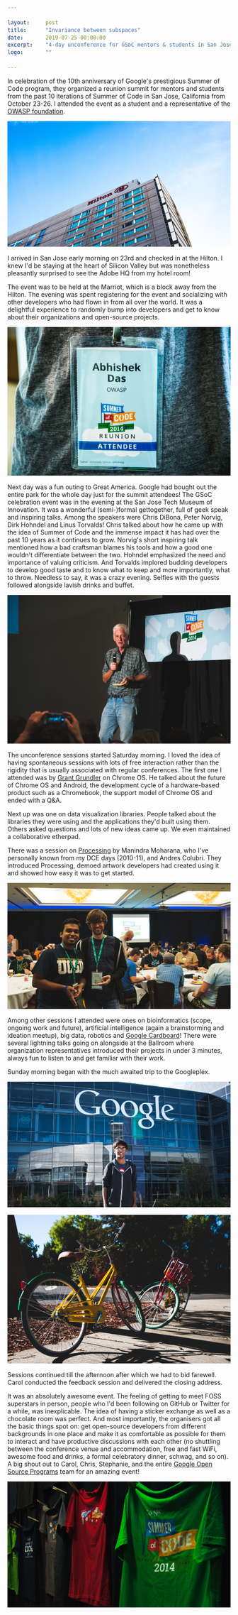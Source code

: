 ```yaml
---

layout:     post
title:      "Invariance between subspaces"
date:       2019-07-25 00:00:00
excerpt:    "4-day unconference for GSoC mentors & students in San Jose, CA"
logo:       ""

---
```


In celebration of the 10th anniversary of Google's prestigious Summer of Code program, they organized a reunion summit for mentors and students from the past 10 iterations of Summer of Code in San Jose, California from October 23-26. I attended the event as a student and a representative of the [OWASP foundation](https://www.owasp.org/index.php/Main_Page).

![Hilton](/img/gsoc-reunion-summit/hilton.jpg)

I arrived in San Jose early morning on 23rd and checked in at the Hilton. I knew I'd be staying at the heart of Silicon Valley but was nonetheless pleasantly surprised to see the Adobe HQ from my hotel room!

The event was to be held at the Marriot, which is a block away from the Hilton. The evening was spent registering for the event and socializing with other developers who had flown in from all over the world. It was a delightful experience to randomly bump into developers and get to know about their organizations and open-source projects.

![ID Card](/img/gsoc-reunion-summit/id.jpg)

Next day was a fun outing to Great America. Google had bought out the entire park for the whole day just for the summit attendees! The GSoC celebration event was in the evening at the San Jose Tech Museum of Innovation. It was a wonderful (semi-)formal gettogether, full of geek speak and inspiring talks. Among the speakers were Chris DiBona, Peter Norvig, Dirk Hohndel and Linus Torvalds! Chris talked about how he came up with the idea of Summer of Code and the immense impact it has had over the past 10 years as it continues to grow. Norvig's short inspiring talk mentioned how a bad craftsman blames his tools and how a good one wouldn't differentiate between the two. Hohndel emphasized the need and importance of valuing criticism. And Torvalds implored budding developers to develop good taste and to know what to keep and more importantly, what to throw. Needless to say, it was a crazy evening. Selfies with the guests followed alongside lavish drinks and buffet.

![Peter Norvig](/img/gsoc-reunion-summit/peter-norvig.jpg)

The unconference sessions started Saturday morning. I loved the idea of having spontaneous sessions with lots of free interaction rather than the rigidity that is usually associated with regular conferences. The first one I attended was by [Grant Grundler](//google.com/+GrantGrundler) on Chrome OS. He talked about the future of Chrome OS and Android, the development cycle of a hardware-based product such as a Chromebook, the support model of Chrome OS and ended with a Q&A.

Next up was one on data visualization libraries. People talked about the libraries they were using and the applications they'd built using them. Others asked questions and lots of new ideas came up. We even maintained a collaborative etherpad.

There was a session on [Processing](https://processing.org/) by Manindra Moharana, who I've personally known from my DCE days (2010-11), and Andres Colubri. They introduced Processing, demoed artwork developers had created using it and showed how easy it was to get started.

![Processing Guys](/img/gsoc-reunion-summit/processing.jpg)

Among other sessions I attended were ones on bioinformatics (scope, ongoing work and future), artificial intelligence (again a brainstorming and ideation meetup), big data, robotics and [Google Cardboard](https://cardboard.withgoogle.com/)! There were several lightning talks going on alongside at the Ballroom where organization representatives introduced their projects in under 3 minutes, always fun to listen to and get familiar with their work.

Sunday morning began with the much awaited trip to the Googleplex.

![Google HQ](/img/gsoc-reunion-summit/google-hq.jpg)

![Cycles](/img/gsoc-reunion-summit/cycles.jpg)

Sessions continued till the afternoon after which we had to bid farewell. Carol conducted the feedback session and delivered the closing address.

It was an absolutely awesome event. The feeling of getting to meet FOSS superstars in person, people who I'd been following on GitHub or Twitter for a while, was inexplicable. The idea of having a sticker exchange as well as a chocolate room was perfect. And most importantly, the organisers got all the basic things spot on: get open-source developers from different backgrounds in one place and make it as comfortable as possible for them to interact and have productive discussions with each other (no shuttling between the conference venue and accommodation, free and fast WiFi, awesome food and drinks, a formal celebratory dinner, schwag, and so on). A big shout out to Carol, Chris, Stephanie, and the entire [Google Open Source Programs](https://developers.google.com/open-source/) team for an amazing event!

![GSoC T-Shirt Wall](/img/gsoc-reunion-summit/tshirt-wall.jpg)
